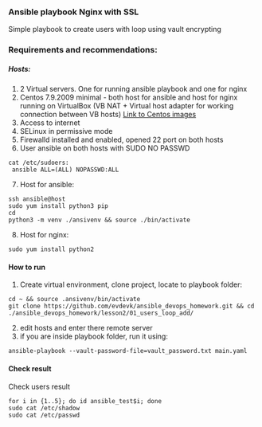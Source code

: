 ### Ansible playbook Nginx with SSL

Simple playbook to create users with loop using vault encrypting

### Requirements and recommendations:

##### Hosts:

1. 2 Virtual servers. One for running ansible playbook and one for nginx
2. Centos 7.9.2009 minimal - both host for ansible and host for nginx running on VirtualBox (VB NAT + Virtual host adapter for working connection between VB hosts)
[Link to Centos images](http://isoredirect.centos.org/centos/7/isos/x86_64/)
3. Access to internet
4. SELinux in permissive mode
5. Firewalld installed and enabled, opened 22 port on both hosts
6. User ansible on both hosts with SUDO NO PASSWD
```
cat /etc/sudoers:
 ansible ALL=(ALL) NOPASSWD:ALL
```
7. Host for ansible:
```
ssh ansible@host
sudo yum install python3 pip
cd 
python3 -m venv ./ansivenv && source ./bin/activate
```
8. Host for nginx:
```
sudo yum install python2
```

#### How to run
1. Create virtual environment, clone project, locate to playbook folder:
```
cd ~ && source .ansivenv/bin/activate
git clone https://github.com/evdevk/ansible_devops_homework.git && cd ./ansible_devops_homework/lesson2/01_users_loop_add/
```
2. edit hosts and enter there remote server
3. if you are inside playbook folder, run it using:
```
ansible-playbook --vault-password-file=vault_password.txt main.yaml
```

#### Check result
Check users result
```
for i in {1..5}; do id ansible_test$i; done
sudo cat /etc/shadow
sudo cat /etc/passwd
```